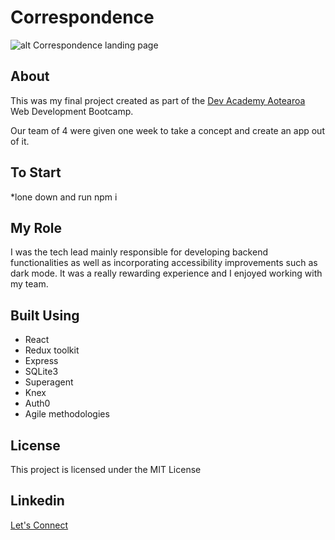 # Correspondence

![alt Correspondence landing page](https://res.cloudinary.com/dhkbanegq/image/upload/v1664863052/Screen_Shot_2022-10-04_at_6.50.38_PM_pq1lbp.jpg)

## About

This was my final project created as part of the [Dev Academy Aotearoa](https://devacademy.co.nz/) Web Development Bootcamp.

Our team of 4 were given one week to take a concept and create an app out of it.

## To Start
*lone down and run npm i

## My Role
I was the tech lead mainly responsible for developing backend functionalities as well as incorporating accessibility improvements such as dark mode. It was a really rewarding experience and I enjoyed working with my team.

## Built Using
* React
* Redux toolkit
* Express
* SQLite3
* Superagent
* Knex
* Auth0
* Agile methodologies

## License
This project is licensed under the MIT License

## Linkedin
[Let's Connect](https://www.linkedin.com/in/oscar-harron-87228a164/)
